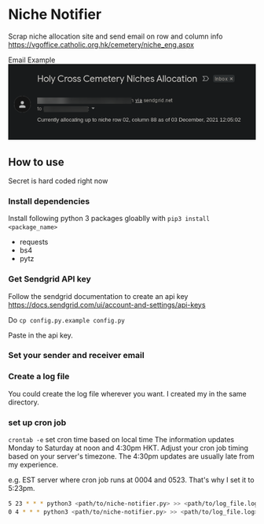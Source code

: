 # Niche Notifier
Scrap niche allocation site and send email on row and column info
https://vgoffice.catholic.org.hk/cemetery/niche_eng.aspx

Email Example
![email example](assets/email-sample.png)

## How to use
Secret is hard coded right now

### Install dependencies
Install following python 3 packages gloablly with `pip3 install <package_name>`
- requests
- bs4
- pytz

### Get Sendgrid API key

Follow the sendgrid documentation to create an api key
https://docs.sendgrid.com/ui/account-and-settings/api-keys

Do `cp config.py.example config.py`

Paste in the api key.

### Set your sender and receiver email

### Create a log file
You could create the log file wherever you want. I created my in the same directory.

### set up cron job
`crontab -e`
set cron time based on local time
The information updates Monday to Saturday at noon and 4:30pm HKT. Adjust your cron job timing based on your server's timezone. The 4:30pm updates are usually late from my experience.

e.g. EST server where cron job runs at 0004 and 0523.  That's why I set it to 5:23pm.
```bash
5 23 * * * python3 <path/to/niche-notifier.py> >> <path/to/log_file.log> 2>&1
0 4 * * * python3 <path/to/niche-notifier.py> >> <path/to/log_file.log> 2>&1
```
